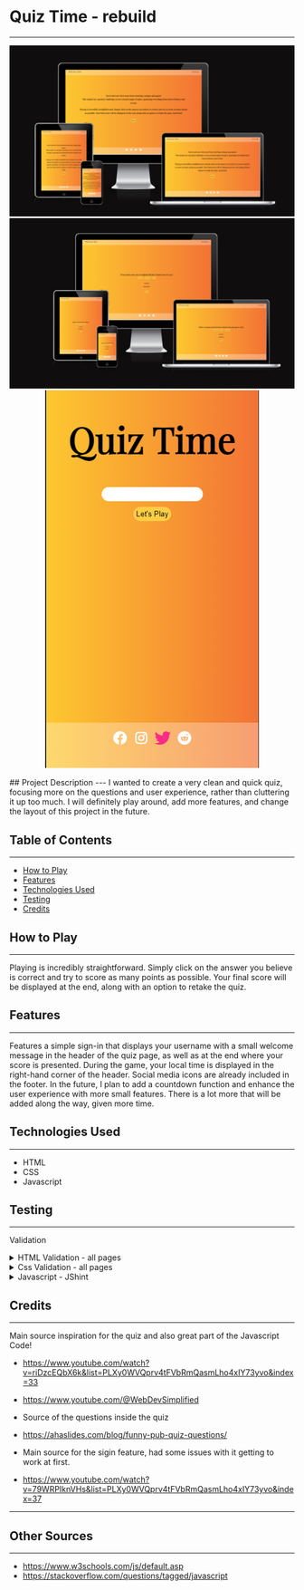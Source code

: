 # Quiz Time - rebuild
---
<center>

![Alt text](assets/readme-content/Screenshot%202023-05-13%20001752.png)
![Alt text](assets/readme-content/Screenshot%202023-05-13%20001807.png)
![Alt text](assets/readme-content/Screenshot%202023-05-13%20002434.png)

</center>
## Project Description
---
I wanted to create a very clean and quick quiz, focusing more on the questions and user experience, rather than cluttering it up too much. I will definitely play around, add more features, and change the layout of this project in the future. 

## Table of Contents
---
- [How to Play](#how-to-play)
- [Features](#features)
- [Technologies Used](#technologies-used)
- [Testing](#testing)
- [Credits](#credits)


## How to Play
---
Playing is incredibly straightforward. Simply click on the answer you believe is correct and try to score as many points as possible. 
Your final score will be displayed at the end, along with an option to retake the quiz.

## Features 
---
Features a simple sign-in that displays your username with a small welcome message in the header of the quiz page, as well as at the end where your score is presented. During the game, your local time is displayed in the right-hand corner of the header. Social media icons are already included in the footer. In the future, I plan to add a countdown function and enhance the user experience with more small features. There is a lot more that will be added along the way, given more time.


## Technologies Used
---
- HTML
- CSS
- Javascript

## Testing 
---
Validation

<details>
  <summary>HTML Validation - all pages</summary>

  ![Alt text](assets/readme-content/validation/Screenshot%202023-05-13%20010604.png)
   ![Alt text](assets/readme-content/validation/Screenshot%202023-05-13%20010709.png) 
   ![Alt text](assets/readme-content/validation/Screenshot%202023-05-13%20010733.png)
  

</details>


<details>
  <summary>Css Validation - all pages</summary> 

(![Alt text](assets/readme-content/validation/Screenshot%202023-05-13%20005620.png))
![Alt text](assets/readme-content/validation/Screenshot%202023-05-13%20005700.png)
![Alt text](assets/readme-content/validation/Screenshot%202023-05-13%20005851.png)
</details>


<details>
  <summary>Javascript - JShint</summary>

  ![Alt text](assets/readme-content/validation/Screenshot%202023-05-13%20010820.png)
  

</details>


## Credits 
---

Main source inspiration for the quiz and also great part of the Javascript Code! 
- https://www.youtube.com/watch?v=riDzcEQbX6k&list=PLXy0WVQprv4tFVbRmQasmLho4xIY73yvo&index=33
- https://www.youtube.com/@WebDevSimplified


- Source of the questions inside the quiz 
- https://ahaslides.com/blog/funny-pub-quiz-questions/ 

- Main source for the sigin feature, had some issues with it getting to work at first.
- https://www.youtube.com/watch?v=79WRPIknVHs&list=PLXy0WVQprv4tFVbRmQasmLho4xIY73yvo&index=37

---

## Other Sources 
---
- https://www.w3schools.com/js/default.asp
- https://stackoverflow.com/questions/tagged/javascript
